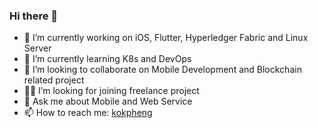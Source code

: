 ### Hi there 👋

- 🔭 I’m currently working on iOS, Flutter, Hyperledger Fabric and Linux Server
- 🌱 I’m currently learning K8s and DevOps
- 👯 I’m looking to collaborate on Mobile Development and Blockchain related project
- 👨‍💻 I’m looking for joining freelance project
- 💬 Ask me about Mobile and Web Service
- 📫 How to reach me: [kokpheng](https://github.com/yinkokpheng/yinkokpheng/issues)
<!--


**yinkokpheng/yinkokpheng** is a ✨ _special_ ✨ repository because its `README.md` (this file) appears on your GitHub profile.

Here are some ideas to get you started:

- 😄 Pronouns: ...
- ⚡ Fun fact: ...

-->
